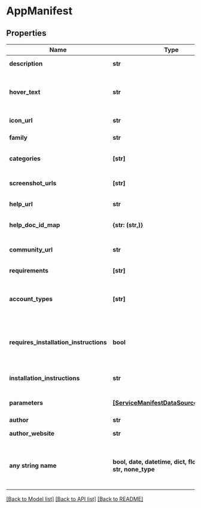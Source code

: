 # AppManifest


## Properties
Name | Type | Description | Notes
------------ | ------------- | ------------- | -------------
**description** | **str** | Description of the app. | 
**hover_text** | **str** | Text to be displayed when hovered over in UI. | 
**icon_url** | **str** | App icon URL. | 
**family** | **str** | The app family | [optional] 
**categories** | **[str]** | Categories that the app belongs to. | [optional] 
**screenshot_urls** | **[str]** | App screenshot URLs. | [optional] 
**help_url** | **str** | App help page URL. | [optional] 
**help_doc_id_map** | **{str: (str,)}** | the IDs of the docs pages for this app | [optional] 
**community_url** | **str** | App community page URL. | [optional] 
**requirements** | **[str]** | Requirements for the app. | [optional] 
**account_types** | **[str]** | Account types that are allowed to install the app | [optional] 
**requires_installation_instructions** | **bool** | Indicates whether installation instructions are required or not. | [optional] 
**installation_instructions** | **str** | Installation instructions for the app. | [optional] 
**parameters** | [**[ServiceManifestDataSourceParameter]**](ServiceManifestDataSourceParameter.md) | Content identifier of the app. | [optional] 
**author** | **str** | App author. | [optional] 
**author_website** | **str** | App author website URL. | [optional] 
**any string name** | **bool, date, datetime, dict, float, int, list, str, none_type** | any string name can be used but the value must be the correct type | [optional]

[[Back to Model list]](../README.md#documentation-for-models) [[Back to API list]](../README.md#documentation-for-api-endpoints) [[Back to README]](../README.md)


